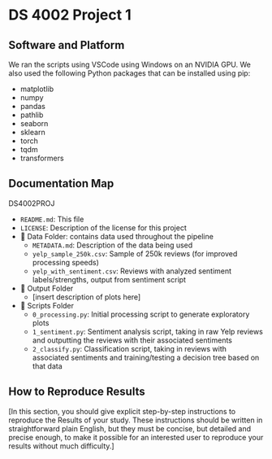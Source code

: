 # DS 4002 Project 1

## Software and Platform
We ran the scripts using VSCode using Windows on an NVIDIA GPU. We also used the following Python packages that can be installed using pip:
- matplotlib
- numpy
- pandas
- pathlib
- seaborn
- sklearn
- torch
- tqdm
- transformers

## Documentation Map
DS4002PROJ
- `README.md`: This file
- `LICENSE`: Description of the license for this project
- 📁 Data Folder: contains data used throughout the pipeline
  - `METADATA.md`: Description of the data being used
  - `yelp_sample_250k.csv`: Sample of 250k reviews (for improved processing speeds)
  - `yelp_with_sentiment.csv`: Reviews with analyzed sentiment labels/strengths, output from sentiment script
- 📁 Output Folder
  - [insert description of plots here]
- 📁 Scripts Folder
  - `0_processing.py`: Initial processing script to generate exploratory plots
  - `1_sentiment.py`: Sentiment analysis script, taking in raw Yelp reviews and outputting the reviews with their associated sentiments
  - `2_classify.py`: Classification script, taking in reviews with associated sentiments and training/testing a decision tree based on that data

## How to Reproduce Results
[In this section, you should give explicit step-by-step instructions to reproduce the Results of your study. These instructions should be written in straightforward plain English, but they must be concise, but detailed and precise enough, to make it possible for an interested user to reproduce your results without much difficulty.]